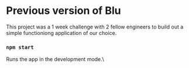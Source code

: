 # Previous version of Blu

This project was a 1 week challenge with 2 fellow engineers to build out a simple functioniong application of our choice.

### `npm start`

Runs the app in the development mode.\



